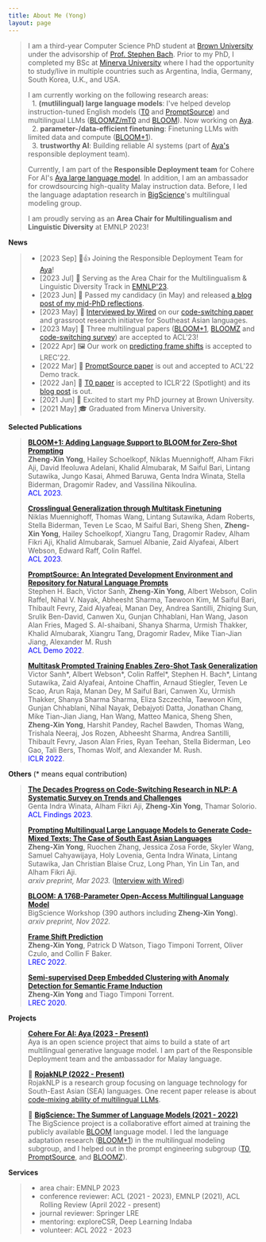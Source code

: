 ```yaml
---
title: About Me (Yong)
layout: page
---
```


> I am a third-year Computer Science PhD student at [Brown University](https://cs.brown.edu/) under the advisorship of [Prof. Stephen Bach](https://cs.brown.edu/people/sbach/). Prior to my PhD, I completed my BSc at [Minerva University](https://www.minerva.edu/) where I had the opportunity to study/live in multiple countries such as Argentina, India, Germany, South Korea, U.K., and USA. 
>
> I am currently working on the following research areas: <br />
> &nbsp;&nbsp;1. **(mutlilingual) large language models**: 
> I've helped develop instruction-tuned English models ([T0](https://arxiv.org/abs/2110.08207) and [PromptSource](https://arxiv.org/abs/2202.01279)) and multilingual LLMs ([BLOOMZ/mT0](https://arxiv.org/abs/2211.01786) and [BLOOM](https://arxiv.org/abs/2211.05100)). Now working on [Aya](https://sites.google.com/cohere.com/aya-en/home). <br />
> &nbsp;&nbsp;2. **parameter-/data-efficient finetuning**: Finetuning LLMs with limited data and compute ([BLOOM+1](https://arxiv.org/abs/2212.09535)). <br/>
> &nbsp;&nbsp;3. **trustworthy AI**: Building reliable AI systems (part of [Aya's](https://sites.google.com/cohere.com/aya-en/home) responsible deployment team). <br/>
>
> Currently, I am part of the **Responsible Deployment team** for Cohere For AI's [Aya large language model](https://sites.google.com/cohere.com/aya-en/home). In addition, I am an ambassador for crowdsourcing high-quality Malay instruction data. Before, I led the language adaptation research in [BigScience](https://bigscience.huggingface.co/)'s multilingual modeling group.
>
>I am proudly serving as an **Area Chair for Multilingualism and Linguistic Diversity** at EMNLP 2023!

**News**

> - [2023 Sep]   🤖👍 Joining the Responsible Deployment Team for [Aya](https://sites.google.com/cohere.com/aya-en/home)! 
> - [2023 Jul]   💫 Serving as the Area Chair for the Multilingualism & Linguistic Diversity Track in [EMNLP'23](https://2023.emnlp.org/). 
> - [2023 Jun]   🐻 Passed my candidacy (in May) and released [a blog post of my mid-PhD reflections](https://yongzx.github.io/blog/posts/reflection-2year-PhD/).
> - [2023 May]   🌊 [Interviewed by Wired](https://www.wired.com/story/chatgpt-non-english-languages-ai-revolution/) on our [code-switching paper](https://arxiv.org/abs/2303.13592) and grassroot research initiatve for Southeast Asian languages.
> - [2023 May]   🌸 Three multilingual papers ([BLOOM+1](https://arxiv.org/abs/2212.09535), [BLOOMZ](https://arxiv.org/abs/2211.01786) and [code-switching survey](https://arxiv.org/abs/2212.09660)) are accepted to ACL'23!
> - [2022 Apr]   🖼️ Our work on [predicting frame shifts](https://arxiv.org/abs/2201.01837) is accepted to LREC'22.
> - [2022 Mar]   🌸 [PromptSource paper](https://arxiv.org/abs/2202.01279) is out and accepted to ACL'22 Demo track.
> - [2022 Jan]   🌸 [T0 paper](https://arxiv.org/abs/2110.08207) is accepted to ICLR'22 (Spotlight) and its [blog post](https://bigscience.huggingface.co/blog/t0) is out.
> - [2021 Jun]   🐻 Excited to start my PhD journey at Brown University.
> - [2021 May]   🎓 Graduated from Minerva University.

**Selected Publications** 
> **[BLOOM+1: Adding Language Support to BLOOM for Zero-Shot Prompting](https://arxiv.org/abs/2212.09535)** <br/>
> **Zheng-Xin Yong**, Hailey Schoelkopf, Niklas Muennighoff, Alham Fikri Aji, David Ifeoluwa Adelani, Khalid Almubarak, M Saiful Bari, Lintang Sutawika, Jungo Kasai, Ahmed Baruwa, Genta Indra Winata, Stella Biderman, Dragomir Radev, and Vassilina Nikoulina. <br/>
> <span style="color:blue">ACL 2023</span>.
>
> **[Crosslingual Generalization through Multitask Finetuning](https://arxiv.org/abs/2211.01786)** <br/>
> Niklas Muennighoff, Thomas Wang, Lintang Sutawika, Adam Roberts, Stella Biderman, Teven Le Scao, M Saiful Bari, Sheng Shen, **Zheng-Xin Yong**, Hailey Schoelkopf, Xiangru Tang, Dragomir Radev, Alham Fikri Aji, Khalid Almubarak, Samuel Albanie, Zaid Alyafeai, Albert Webson, Edward Raff, Colin Raffel. <br/>
> <span style="color:blue">ACL 2023</span>.
>
> **[PromptSource: An Integrated Development Environment and Repository for Natural Language Prompts](https://arxiv.org/abs/2202.01279)** <br/>
> Stephen H. Bach, Victor Sanh, **Zheng-Xin Yong**, Albert Webson, Colin Raffel, Nihal V. Nayak, Abheesht Sharma, Taewoon Kim, M Saiful Bari, Thibault Fevry, Zaid Alyafeai, Manan Dey, Andrea Santilli, Zhiqing Sun, Srulik Ben-David, Canwen Xu, Gunjan Chhablani, Han Wang, Jason Alan Fries, Maged S. Al-shaibani, Shanya Sharma, Urmish Thakker, Khalid Almubarak, Xiangru Tang, Dragomir Radev, Mike Tian-Jian Jiang, Alexander M. Rush<br/>
> <span style="color:blue">ACL Demo 2022</span>.
> 
> **[Multitask Prompted Training Enables Zero-Shot Task Generalization](https://arxiv.org/abs/2110.08207)** <br/>
> Victor Sanh\*, Albert Webson\*, Colin Raffel\*, Stephen H. Bach\*, Lintang Sutawika, Zaid Alyafeai, Antoine Chaffin, Arnaud Stiegler, Teven Le Scao, Arun Raja, Manan Dey, M Saiful Bari, Canwen Xu, Urmish Thakker, Shanya Sharma Sharma, Eliza Szczechla, Taewoon Kim, Gunjan Chhablani, Nihal Nayak, Debajyoti Datta, Jonathan Chang, Mike Tian-Jian Jiang, Han Wang, Matteo Manica, Sheng Shen, **Zheng-Xin Yong**, Harshit Pandey, Rachel Bawden, Thomas Wang, Trishala Neeraj, Jos Rozen, Abheesht Sharma, Andrea Santilli, Thibault Fevry, Jason Alan Fries, Ryan Teehan, Stella Biderman, Leo Gao, Tali Bers, Thomas Wolf, and Alexander M. Rush. <br/>
> <span style="color:blue">ICLR 2022</span>.

**Others** (\* means equal contribution)
> **[The Decades Progress on Code-Switching Research in NLP: A Systematic Survey on Trends and Challenges](https://arxiv.org/abs/2212.09660)** <br/>
> Genta Indra Winata, Alham Fikri Aji, **Zheng-Xin Yong**, Thamar Solorio. <br/>
> <span style="color:blue">ACL Findings 2023</span>.
>
> **[Prompting Multilingual Large Language Models to Generate Code-Mixed Texts: The Case of South East Asian Languages](https://arxiv.org/abs/2303.13592)** <br/>
> **Zheng-Xin Yong**, Ruochen Zhang, Jessica Zosa Forde, Skyler Wang, Samuel Cahyawijaya, Holy Lovenia, Genta Indra Winata, Lintang Sutawika, Jan Christian Blaise Cruz, Long Phan, Yin Lin Tan, and Alham Fikri Aji. <br/>
> *arxiv preprint, Mar 2023.* ([Interview with Wired](https://www.wired.com/story/chatgpt-non-english-languages-ai-revolution/))
>
> **[BLOOM: A 176B-Parameter Open-Access Multilingual Language Model](https://arxiv.org/abs/2211.05100)** <br/>
> BigScience Workshop (390 authors including **Zheng-Xin Yong**). <br/>
> *arxiv preprint, Nov 2022.*
>
> **[Frame Shift Prediction](https://arxiv.org/abs/2201.01837)** <br/>
> **Zheng-Xin Yong**, Patrick D Watson, Tiago Timponi Torrent, Oliver Czulo, and Collin F Baker. <br/>
> <span style="color:blue">LREC 2022</span>.
>
> **[Semi-supervised Deep Embedded Clustering with Anomaly Detection for Semantic Frame Induction](https://aclanthology.org/2020.lrec-1.431/)** <br/>
> **Zheng-Xin Yong** and Tiago Timponi Torrent. <br/>
> <span style="color:blue">LREC 2020</span>.

**Projects**
> **[Cohere For AI: Aya (2023 - Present)](https://aya.for.ai/)** <br/>
> Aya is an open science project that aims to build a state of art multilingual generative language model. I am part of the Responsible Deployment team and the ambassador for Malay language.
>
> 🌊 **[RojakNLP (2022 - Present)](https://github.com/Southeast-Asia-NLP)** <br/>
> RojakNLP is a research group focusing on language technology for South-East Asian (SEA) languages. One recent paper release is about [code-mixing ability of multilingual LLMs](https://arxiv.org/abs/2303.13592).
>
> 🌸 **[BigScience: The Summer of Language Models (2021 - 2022)](https://bigscience.huggingface.co/)** <br/>
> The BigScience project is a collaborative effort aimed at training the publicly available [BLOOM](https://arxiv.org/abs/2211.05100) language model. I led the language adaptation research ([BLOOM+1](https://arxiv.org/abs/2212.09535)) in the multilingual modeling subgroup, and I helped out in the prompt engineering subgroup ([T0](https://arxiv.org/abs/2110.08207), [PromptSource](https://arxiv.org/abs/2202.01279), and [BLOOMZ](https://arxiv.org/abs/2211.01786)).

**Services**

> - area chair: EMNLP 2023
> - conference reviewer: ACL (2021 - 2023), EMNLP (2021), ACL Rolling Review (April 2022 - present)
> - journal reviewer: Springer LRE
> - mentoring: exploreCSR, Deep Learning Indaba
> - volunteer: ACL 2022 - 2023